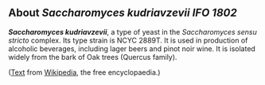 About *Saccharomyces kudriavzevii IFO 1802* 
-------------------------------------------



***Saccharomyces kudriavzevii***, a type of yeast in the *Saccharomyces
sensu stricto* complex. Its type strain is NCYC 2889T. It is used in
production of alcoholic beverages, including lager beers and pinot noir
wine. It is isolated widely from the bark of Oak trees (Quercus family).

([Text](http://en.wikipedia.org/wiki/Saccharomyces_kudriavzevii) from
[Wikipedia](http://en.wikipedia.org/), the free encyclopaedia.)
